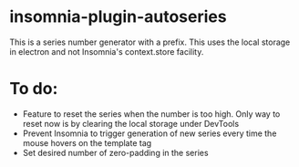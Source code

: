 # insomnia-plugin-autoseries

This is a series number generator with a prefix. This uses the local storage in electron and not Insomnia's context.store facility.

# To do:
* Feature to reset the series when the number is too high. Only way to reset now is by clearing the local storage under DevTools
* Prevent Insomnia to trigger generation of new series every time the mouse hovers on the template tag
* Set desired number of zero-padding in the series
